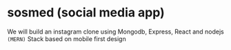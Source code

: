 # sosmed (social media app)

We will build an instagram clone using Mongodb, Express, React and nodejs `(MERN)` Stack based on mobile first design
